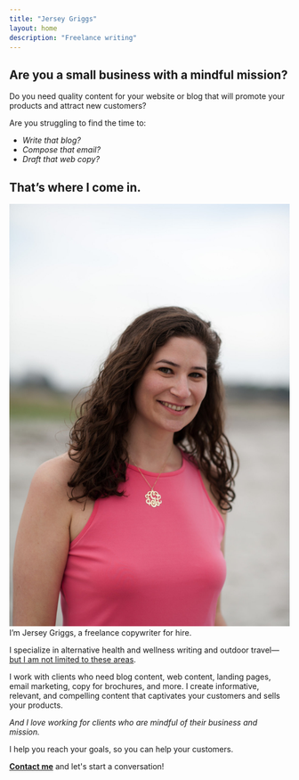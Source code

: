```yaml
---
title: "Jersey Griggs"
layout: home
description: "Freelance writing"
---
```

## Are you a small business with a mindful mission?

Do you need quality content for your website or blog that will promote your products and attract new customers?

Are you struggling to find the time to:

- *Write that blog?*
- *Compose that email?*
- *Draft that web copy?*

## That’s where I come in.


![Jersey Griggs](/images/jersey-small.jpg) I’m Jersey Griggs, a freelance copywriter for hire. 

I specialize in alternative health and wellness writing and outdoor travel—[but I am not limited to these areas](/about/).

I work with clients who need blog content, web content, landing pages, email marketing, copy for brochures, and more. I create informative, relevant, and compelling content that captivates your customers and sells your products.

*And I love working for clients who are mindful of their business and mission.*

I help you reach your goals, so you can help your customers.

**[Contact me](/#contact)** and let's start a conversation!
